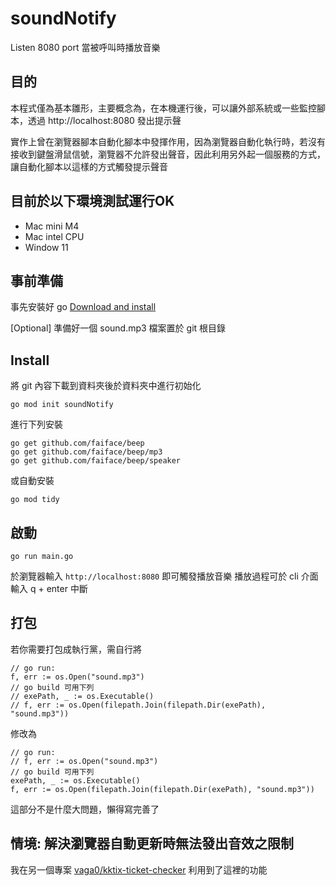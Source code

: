 # soundNotify
Listen 8080 port 當被呼叫時播放音樂

## 目的
本程式僅為基本雛形，主要概念為，在本機運行後，可以讓外部系統或一些監控腳本，透過 http://localhost:8080 發出提示聲

實作上曾在瀏覽器腳本自動化腳本中發揮作用，因為瀏覽器自動化執行時，若沒有接收到鍵盤滑鼠信號，瀏覽器不允許發出聲音，因此利用另外起一個服務的方式，讓自動化腳本以這樣的方式觸發提示聲音

## 目前於以下環境測試運行OK

- Mac mini M4
- Mac intel CPU
- Window 11

## 事前準備

事先安裝好 go [Download and install](https://go.dev/doc/install)

[Optional] 準備好一個 sound.mp3 檔案置於 git 根目錄

## Install

將 git 內容下載到資料夾後於資料夾中進行初始化
```shell
go mod init soundNotify
```

進行下列安裝
```
go get github.com/faiface/beep
go get github.com/faiface/beep/mp3
go get github.com/faiface/beep/speaker
```
或自動安裝
```
go mod tidy
```

## 啟動
```
go run main.go
```

於瀏覽器輸入 ```http://localhost:8080``` 即可觸發播放音樂
播放過程可於 cli 介面輸入 q + enter 中斷

## 打包

若你需要打包成執行黨，需自行將
```
// go run:
f, err := os.Open("sound.mp3")
// go build 可用下列
// exePath, _ := os.Executable()
// f, err := os.Open(filepath.Join(filepath.Dir(exePath), "sound.mp3"))
```
修改為
```
// go run:
// f, err := os.Open("sound.mp3")
// go build 可用下列
exePath, _ := os.Executable()
f, err := os.Open(filepath.Join(filepath.Dir(exePath), "sound.mp3"))
```

這部分不是什麼大問題，懶得寫完善了


## 情境: 解決瀏覽器自動更新時無法發出音效之限制

我在另一個專案 [vaga0/kktix-ticket-checker](https://github.com/vaga0/kktix-ticket-checker) 利用到了這裡的功能

